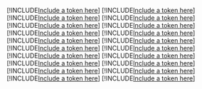 [!INCLUDE[Include a token here](refs1530768251882/r1.md)]
[!INCLUDE[Include a token here](refs1530768251882/r2.md)]
[!INCLUDE[Include a token here](refs1530768251882/r3.md)]
[!INCLUDE[Include a token here](refs1530768251882/r4.md)]
[!INCLUDE[Include a token here](refs1530768251882/r5.md)]
[!INCLUDE[Include a token here](refs1530768251882/r6.md)]
[!INCLUDE[Include a token here](refs1530768251882/r7.md)]
[!INCLUDE[Include a token here](refs1530768251882/r8.md)]
[!INCLUDE[Include a token here](refs1530768251882/r9.md)]
[!INCLUDE[Include a token here](refs1530768251882/r10.md)]
[!INCLUDE[Include a token here](refs1530768251882/r11.md)]
[!INCLUDE[Include a token here](refs1530768251882/r12.md)]
[!INCLUDE[Include a token here](refs1530768251882/r13.md)]
[!INCLUDE[Include a token here](refs1530768251882/r14.md)]
[!INCLUDE[Include a token here](refs1530768251882/r15.md)]
[!INCLUDE[Include a token here](refs1530768251882/r16.md)]
[!INCLUDE[Include a token here](refs1530768251882/r17.md)]
[!INCLUDE[Include a token here](refs1530768251882/r18.md)]
[!INCLUDE[Include a token here](refs1530768251882/r19.md)]
[!INCLUDE[Include a token here](refs1530768251882/r20.md)]